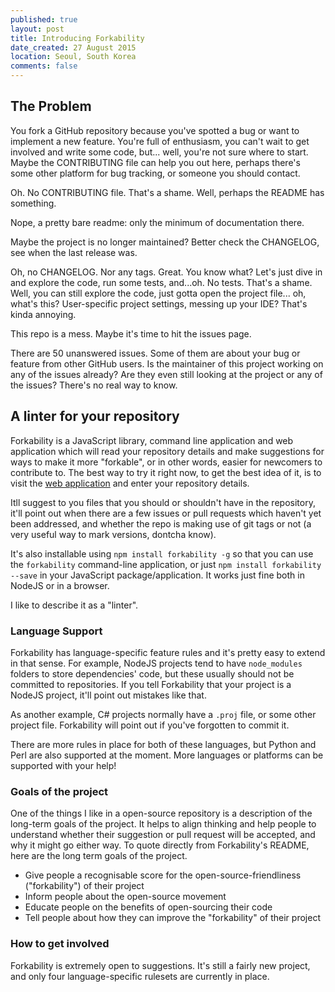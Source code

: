 ```yaml
---
published: true
layout: post
title: Introducing Forkability
date_created: 27 August 2015
location: Seoul, South Korea
comments: false
---
```


## The Problem

You fork a GitHub repository because you've spotted a bug or want to implement a new feature. You're full of enthusiasm, you can't wait to get involved and write some code, but... well, you're not sure where to start. Maybe the CONTRIBUTING file can help you out here, perhaps there's some other platform for bug tracking, or someone you should contact.

Oh. No CONTRIBUTING file. That's a shame. Well, perhaps the README has something.

Nope, a pretty bare readme: only the minimum of documentation there.

Maybe the project is no longer maintained? Better check the CHANGELOG, see when the last release was.

Oh, no CHANGELOG. Nor any tags. Great. You know what? Let's just dive in and explore the code, run some tests, and...oh. No tests. That's a shame. Well, you can still explore the code, just gotta open the project file... oh, what's this? User-specific project settings, messing up your IDE? That's kinda annoying.

This repo is a mess. Maybe it's time to hit the issues page.

There are 50 unanswered issues. Some of them are about your bug or feature from other GitHub users. Is the maintainer of this project working on any of the issues already? Are they even still looking at the project or any of the issues? There's no real way to know.

## A linter for your repository

Forkability is a JavaScript library, command line application and web application which will read your repository details and make suggestions for ways to make it more "forkable", or in other words, easier for newcomers to contribute to. The best way to try it right now, to get the best idea of it, is to visit the [web application](https://basicallydan.github.io/forkability/) and enter your repository details.

Itll suggest to you files that you should or shouldn't have in the repository, it'll point out when there are a few issues or pull requests which haven't yet been addressed, and whether the repo is making use of git tags or not (a very useful way to mark versions, dontcha know).

It's also installable using `npm install forkability -g` so that you can use the `forkability` command-line application, or just `npm install forkability --save` in your JavaScript package/application. It works just fine both in NodeJS or in a browser.

I like to describe it as a "linter".

### Language Support

Forkability has language-specific feature rules and it's pretty easy to extend in that sense. For example, NodeJS projects tend to have `node_modules` folders to store dependencies' code, but these usually should not be committed to repositories. If you tell Forkability that your project is a NodeJS project, it'll point out mistakes like that.

As another example, C# projects normally have a `.proj` file, or some other project file. Forkability will point out if you've forgotten to commit it.

There are more rules in place for both of these languages, but Python and Perl are also supported at the moment. More languages or platforms can be supported with your help!

### Goals of the project

One of the things I like in a open-source repository is a description of the long-term goals of the project. It helps to align thinking and help people to understand whether their suggestion or pull request will be accepted, and why it might go either way. To quote directly from Forkability's README, here are the long term goals of the project.

* Give people a recognisable score for the open-source-friendliness ("forkability") of their project
* Inform people about the open-source movement
* Educate people on the benefits of open-sourcing their code
* Tell people about how they can improve the "forkability" of their project

### How to get involved

Forkability is extremely open to suggestions. It's still a fairly new project, and only four language-specific rulesets are currently in place.
